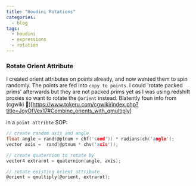 ```yaml
---
title: "Houdini Rotations"
categories:
  - blog
tags:
  - houdini
  - expressions
  - rotation
---
```


### Rotate Orient Attribute
I created orient attributes on points already, and now wanted them to spin randomly. The points are fed into `copy to points`.
I could 'rotate packed prims' afterwards but they are not packed prims yet as I was using redshift proxies so want to rotate the `@orient` instead.
Blatently foun info from (cgwiki 🙏)[https://www.tokeru.com/cgwiki/index.php?title=JoyOfVex17#Combine_orients_with_qmultiply]

in a `point attribte` SOP:

```c
// create random axis and angle
float angle = rand(@ptnum + chf('seed')) * radians(ch('angle');
vector axis =  rand(@ptnum * chv('axis'));

// create quaternion to rotate by
vector4 extrarot = quaternion(angle, axis);

// rotate existing orient attribute
@orient = qmultiply(@orient, extrarot);
```
